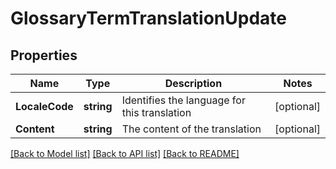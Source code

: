 # GlossaryTermTranslationUpdate

## Properties

Name | Type | Description | Notes
------------ | ------------- | ------------- | -------------
**LocaleCode** | **string** | Identifies the language for this translation | [optional] 
**Content** | **string** | The content of the translation | [optional] 

[[Back to Model list]](../README.md#documentation-for-models) [[Back to API list]](../README.md#documentation-for-api-endpoints) [[Back to README]](../README.md)



